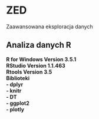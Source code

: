 # ZED
Zaawansowana eksploracja danych

## Analiza danych R  
**R for Windows Version 3.5.1**  
**RStudio Version 1.1.463**  
**Rtools Version 3.5**  
**Biblioteki**  
**- dplyr**  
**- knitr**  
**- DT**  
**- ggplot2**  
**- plotly**  
